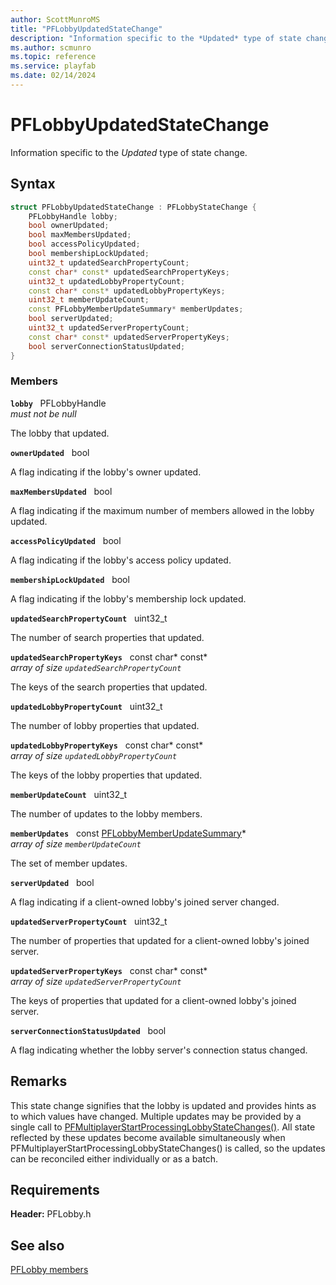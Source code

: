 ```yaml
---
author: ScottMunroMS
title: "PFLobbyUpdatedStateChange"
description: "Information specific to the *Updated* type of state change."
ms.author: scmunro
ms.topic: reference
ms.service: playfab
ms.date: 02/14/2024
---
```


# PFLobbyUpdatedStateChange  

Information specific to the *Updated* type of state change.  

## Syntax  
  
```cpp
struct PFLobbyUpdatedStateChange : PFLobbyStateChange {  
    PFLobbyHandle lobby;  
    bool ownerUpdated;  
    bool maxMembersUpdated;  
    bool accessPolicyUpdated;  
    bool membershipLockUpdated;  
    uint32_t updatedSearchPropertyCount;  
    const char* const* updatedSearchPropertyKeys;  
    uint32_t updatedLobbyPropertyCount;  
    const char* const* updatedLobbyPropertyKeys;  
    uint32_t memberUpdateCount;  
    const PFLobbyMemberUpdateSummary* memberUpdates;  
    bool serverUpdated;  
    uint32_t updatedServerPropertyCount;  
    const char* const* updatedServerPropertyKeys;  
    bool serverConnectionStatusUpdated;  
}  
```
  
### Members  
  
**`lobby`** &nbsp; PFLobbyHandle  
*must not be null*  
  
The lobby that updated.
  
**`ownerUpdated`** &nbsp; bool  
  
A flag indicating if the lobby's owner updated.
  
**`maxMembersUpdated`** &nbsp; bool  
  
A flag indicating if the maximum number of members allowed in the lobby updated.
  
**`accessPolicyUpdated`** &nbsp; bool  
  
A flag indicating if the lobby's access policy updated.
  
**`membershipLockUpdated`** &nbsp; bool  
  
A flag indicating if the lobby's membership lock updated.
  
**`updatedSearchPropertyCount`** &nbsp; uint32_t  
  
The number of search properties that updated.
  
**`updatedSearchPropertyKeys`** &nbsp; const char* const*  
*array of size `updatedSearchPropertyCount`*  
  
The keys of the search properties that updated.
  
**`updatedLobbyPropertyCount`** &nbsp; uint32_t  
  
The number of lobby properties that updated.
  
**`updatedLobbyPropertyKeys`** &nbsp; const char* const*  
*array of size `updatedLobbyPropertyCount`*  
  
The keys of the lobby properties that updated.
  
**`memberUpdateCount`** &nbsp; uint32_t  
  
The number of updates to the lobby members.
  
**`memberUpdates`** &nbsp; const [PFLobbyMemberUpdateSummary](pflobbymemberupdatesummary.md)*  
*array of size `memberUpdateCount`*  
  
The set of member updates.
  
**`serverUpdated`** &nbsp; bool  
  
A flag indicating if a client-owned lobby's joined server changed.
  
**`updatedServerPropertyCount`** &nbsp; uint32_t  
  
The number of properties that updated for a client-owned lobby's joined server.
  
**`updatedServerPropertyKeys`** &nbsp; const char* const*  
*array of size `updatedServerPropertyCount`*  
  
The keys of properties that updated for a client-owned lobby's joined server.
  
**`serverConnectionStatusUpdated`** &nbsp; bool  
  
A flag indicating whether the lobby server's connection status changed.
  
## Remarks  
  
This state change signifies that the lobby is updated and provides hints as to which values have changed. Multiple updates may be provided by a single call to [PFMultiplayerStartProcessingLobbyStateChanges()](../functions/pfmultiplayerstartprocessinglobbystatechanges.md). All state reflected by these updates become available simultaneously when PFMultiplayerStartProcessingLobbyStateChanges() is called, so the updates can be reconciled either individually or as a batch.
  
## Requirements  
  
**Header:** PFLobby.h
  
## See also  
[PFLobby members](../pflobby_members.md)  

  
  
